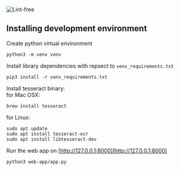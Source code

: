![Lint-free](https://github.com/nyu-software-engineering/containerized-app-exercise/actions/workflows/lint.yml/badge.svg)


## Installing development environment
Create python virtual environment
```
python3 -m venv venv
```

Install library dependencies with repsect to ```venv_requirements.txt```
```
pip3 install -r venv_requirements.txt
```

Install tesseract binary:\
for Mac OSX:
```
brew install tesseract
```

for Linux:
```
sudo apt update
sudo apt install tesseract-ocr
sudo apt install libtesseract-dev
```

Run the web app on [http://127.0.0.1:8000](http://127.0.0.1:8000)
```
python3 web-app/app.py
```